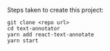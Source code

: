 Steps taken to create this project:

```
git clone <repo url>
cd text-annotator
yarn add react-text-annotate
yarn start
```
